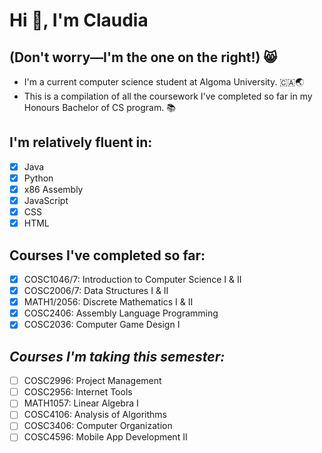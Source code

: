 # Hi 👋, I'm Claudia
## (Don't worry—I'm the one on the right!) 😸


- I'm a current computer science student at Algoma University. 🇨🇦🌏
- This is a compilation of all the coursework I've completed so far in my Honours Bachelor of CS program. 📚

## I'm relatively fluent in:
 - [x] Java
 - [x] Python
 - [x] x86 Assembly
 - [x] JavaScript
 - [x] CSS
 - [x] HTML

## Courses I've completed so far:
 - [x] COSC1046/7: Introduction to Computer Science I & II
 - [x] COSC2006/7: Data Structures I & II
 - [x] MATH1/2056: Discrete Mathematics I & II
 - [x] COSC2406: Assembly Language Programming
 - [x] COSC2036: Computer Game Design I

## *Courses I'm taking this semester:*
 - [ ] COSC2996: Project Management
 - [ ] COSC2956: Internet Tools
 - [ ] MATH1057: Linear Algebra I
 - [ ] COSC4106: Analysis of Algorithms
 - [ ] COSC3406: Computer Organization
 - [ ] COSC4596: Mobile App Development II
